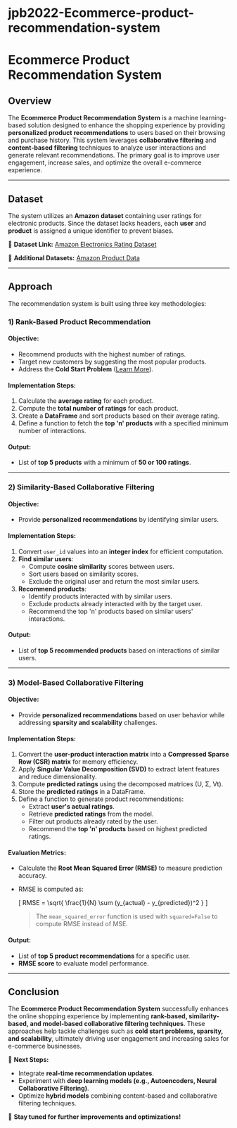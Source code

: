 # jpb2022-Ecommerce-product-recommendation-system
# Ecommerce Product Recommendation System

## Overview
The **Ecommerce Product Recommendation System** is a machine learning-based solution designed to enhance the shopping experience by providing **personalized product recommendations** to users based on their browsing and purchase history. This system leverages **collaborative filtering** and **content-based filtering** techniques to analyze user interactions and generate relevant recommendations. The primary goal is to improve user engagement, increase sales, and optimize the overall e-commerce experience.

---

## Dataset
The system utilizes an **Amazon dataset** containing user ratings for electronic products. Since the dataset lacks headers, each **user** and **product** is assigned a unique identifier to prevent biases.

🔗 **Dataset Link:** [Amazon Electronics Rating Dataset](https://www.kaggle.com/datasets/vibivij/amazon-electronics-rating-datasetrecommendation/download?datasetVersionNumber=1)

🔗 **Additional Datasets:** [Amazon Product Data](https://jmcauley.ucsd.edu/data/amazon/)

---

## Approach
The recommendation system is built using three key methodologies:

### **1) Rank-Based Product Recommendation**
#### **Objective:**
- Recommend products with the highest number of ratings.
- Target new customers by suggesting the most popular products.
- Address the **Cold Start Problem** ([Learn More](https://github.com/Vaibhav67979/Ecommerce-product-recommendation-system/blob/18d7fb2b8feafd117f7c3f9f859255c2e28cfbe4/ColdStartProblem.md)).

#### **Implementation Steps:**
1. Calculate the **average rating** for each product.
2. Compute the **total number of ratings** for each product.
3. Create a **DataFrame** and sort products based on their average rating.
4. Define a function to fetch the **top 'n' products** with a specified minimum number of interactions.

#### **Output:**
- List of **top 5 products** with a minimum of **50 or 100 ratings**.

---

### **2) Similarity-Based Collaborative Filtering**
#### **Objective:**
- Provide **personalized recommendations** by identifying similar users.

#### **Implementation Steps:**
1. Convert `user_id` values into an **integer index** for efficient computation.
2. **Find similar users**:
   - Compute **cosine similarity** scores between users.
   - Sort users based on similarity scores.
   - Exclude the original user and return the most similar users.
3. **Recommend products**:
   - Identify products interacted with by similar users.
   - Exclude products already interacted with by the target user.
   - Recommend the top 'n' products based on similar users' interactions.

#### **Output:**
- List of **top 5 recommended products** based on interactions of similar users.

---

### **3) Model-Based Collaborative Filtering**
#### **Objective:**
- Provide **personalized recommendations** based on user behavior while addressing **sparsity and scalability** challenges.

#### **Implementation Steps:**
1. Convert the **user-product interaction matrix** into a **Compressed Sparse Row (CSR) matrix** for memory efficiency.
2. Apply **Singular Value Decomposition (SVD)** to extract latent features and reduce dimensionality.
3. Compute **predicted ratings** using the decomposed matrices (U, Σ, Vt).
4. Store the **predicted ratings** in a DataFrame.
5. Define a function to generate product recommendations:
   - Extract **user's actual ratings**.
   - Retrieve **predicted ratings** from the model.
   - Filter out products already rated by the user.
   - Recommend the **top 'n' products** based on highest predicted ratings.

#### **Evaluation Metrics:**
- Calculate the **Root Mean Squared Error (RMSE)** to measure prediction accuracy.
- RMSE is computed as:
  
  \[ RMSE = \sqrt{ \frac{1}{N} \sum (y_{actual} - y_{predicted})^2 } \]

  > The `mean_squared_error` function is used with `squared=False` to compute RMSE instead of MSE.

#### **Output:**
- List of **top 5 product recommendations** for a specific user.
- **RMSE score** to evaluate model performance.

---

## Conclusion
The **Ecommerce Product Recommendation System** successfully enhances the online shopping experience by implementing **rank-based, similarity-based, and model-based collaborative filtering techniques**. These approaches help tackle challenges such as **cold start problems, sparsity, and scalability**, ultimately driving user engagement and increasing sales for e-commerce businesses.

🚀 **Next Steps:**
- Integrate **real-time recommendation updates**.
- Experiment with **deep learning models (e.g., Autoencoders, Neural Collaborative Filtering)**.
- Optimize **hybrid models** combining content-based and collaborative filtering techniques.

📌 **Stay tuned for further improvements and optimizations!**

